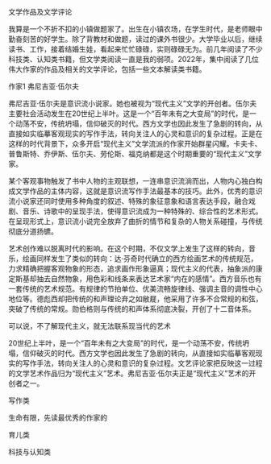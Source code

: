 

文学作品及文学评论

我算是一个不折不扣的小镇做题家了。出生在小镇农场，在学生时代，是老师眼中勤奋刻苦的好学生。除了背教材和做题，读过的课外书很少。大学毕业以后，继续读书、工作，接着结婚生娃，看起来忙忙碌碌，实则碌碌无为。前几年阅读了不少科技类、认知类书籍，但文学类阅读一直是我的弱项。2022年，集中阅读了几位伟大作家的作品及相关的文学评论，包括一些文本解读类书籍。

作家1 弗尼吉亚·伍尔夫

弗尼吉亚·伍尔夫是意识流小说家。她也被视为“现代主义”文学的开创者。伍尔夫主要社会活动发生在20世纪上半叶。这是一个“百年未有之大变局”的时代，是一个动荡不安，传统坍塌，信仰破灭的时代。西方文学也因此发生了急剧的转向，从直接如实临摹客观现实的写作手法，转向关注人的心灵和意识的复杂过程。正是在这样的时代背景下，众多开启“现代主义”文学流派的作家开始群星闪耀。卡夫卡、普鲁斯特、乔伊斯、伍尔夫、劳伦斯、福克纳都是这个时期重要的“现代主义”文学家。

某个客观事物触发了书中人物的主观联想，一连串意识流淌而出，人物内心独白构成文学作品的主体内容，这就是意识流写作手法最基本的技巧。此外，优秀的意识流小说家还同时使用多种角度的叙述、特殊的象征意象和语言表达手段，融合戏剧、音乐、诗歌中的呈现手法，使得意识流成为一种特殊的、综合性的艺术形式。在呈现形式上，意识流小说完全放弃了曲折的情节和复杂的人物关系碰撞，与传统彻底分道扬镳。

艺术创作难以脱离时代的影响。在这个时期，不仅文学上发生了这样的转向，音乐，绘画同样发生了类似的转向：达·芬奇时代确立的西方绘画艺术的传统规范，力求精确把握客观物象的形态，追求画作形象逼真；现代主义的代表，抽象派的康定斯基却抽去自然物象，用色彩和线条来表达艺术家“内在的感情”。西方音乐也有一套传统的艺术规范。有规律的节拍单位、优美流畅旋律线、强调主音的调性中心地位等。德彪西却把传统的和声理论弃之如敝屣，他采用了许多不合常规的和弦，突破了传统的常规。勋伯格则与传统的和声体系彻底决裂，开创了十二音体系。

可以说，不了解现代主义，就无法联系现当代的艺术





 

20世纪上半叶，是一个“百年未有之大变局”的时代，是一个动荡不安，传统坍塌，信仰破灭的时代。西方文学也因此发生了急剧的转向，从直接如实临摹客观现实的写作手法，转向关注人的心灵和意识的复杂过程。文艺评论家把反映这一过程的文学艺术作品归为“现代主义”艺术。弗尼吉亚·伍尔夫正是“现代主义”艺术的开创者之一。





写作类





生命有限，先读最优秀的作家的



育儿类



科技与认知类



